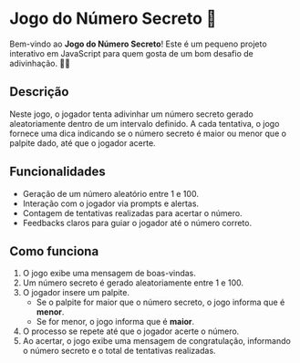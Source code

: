 # Jogo do Número Secreto 🎲

Bem-vindo ao **Jogo do Número Secreto**! Este é um pequeno projeto interativo em JavaScript para quem gosta de um bom desafio de adivinhação. 🕵️‍♂️

## Descrição

Neste jogo, o jogador tenta adivinhar um número secreto gerado aleatoriamente dentro de um intervalo definido. A cada tentativa, o jogo fornece uma dica indicando se o número secreto é maior ou menor que o palpite dado, até que o jogador acerte.

## Funcionalidades

- Geração de um número aleatório entre 1 e 100.
- Interação com o jogador via prompts e alertas.
- Contagem de tentativas realizadas para acertar o número.
- Feedbacks claros para guiar o jogador até o número correto.

## Como funciona

1. O jogo exibe uma mensagem de boas-vindas.
2. Um número secreto é gerado aleatoriamente entre 1 e 100.
3. O jogador insere um palpite.
   - Se o palpite for maior que o número secreto, o jogo informa que é **menor**.
   - Se for menor, o jogo informa que é **maior**.
4. O processo se repete até que o jogador acerte o número.
5. Ao acertar, o jogo exibe uma mensagem de congratulação, informando o número secreto e o total de tentativas realizadas.
